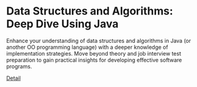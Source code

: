 # Data Structures and Algorithms: Deep Dive Using Java

Enhance your understanding of data structures and algorithms in Java (or another OO programming language) with a deeper knowledge of implementation strategies. Move beyond theory and job interview test preparation to gain practical insights for developing effective software programs. 

[Detail](https://eduitfree.com/courses/data-structures-and-algorithms-deep-dive-using-java)